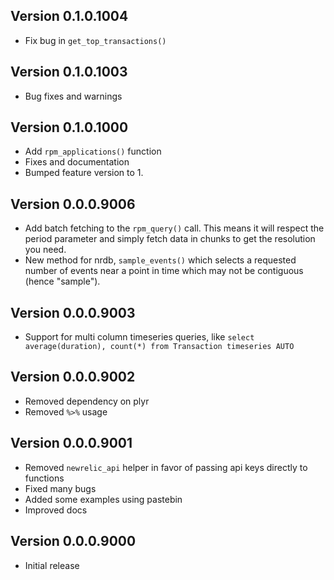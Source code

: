 ## Version 0.1.0.1004

* Fix bug in `get_top_transactions()`

## Version 0.1.0.1003

* Bug fixes and warnings

## Version 0.1.0.1000

* Add `rpm_applications()` function
* Fixes and documentation
* Bumped feature version to 1.

## Version 0.0.0.9006

* Add batch fetching to the `rpm_query()` call.  This means it will respect the period
  parameter and simply fetch data in chunks to get the resolution you need.
* New method for nrdb, `sample_events()` which selects a requested number of events near a point in time
  which may not be contiguous (hence "sample").  

## Version 0.0.0.9003

* Support for multi column timeseries queries, like `select average(duration), count(*) from Transaction timeseries AUTO`

## Version 0.0.0.9002

* Removed dependency on plyr
* Removed `%>%` usage

## Version 0.0.0.9001

* Removed `newrelic_api` helper in favor of passing api keys directly to functions
* Fixed many bugs
* Added some examples using pastebin
* Improved docs

## Version 0.0.0.9000

* Initial release

